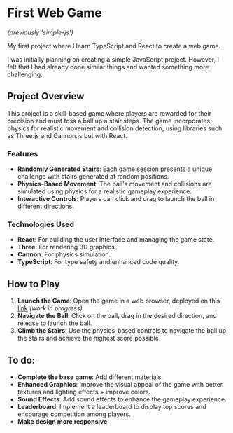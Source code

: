 # First Web Game

_(previously 'simple-js')_

My first project where I learn TypeScript and React to create a web game.

I was initially planning on creating a simple JavaScript project. However, I felt that I had already done similar things and wanted something more challenging.

## Project Overview

This project is a skill-based game where players are rewarded for their precision and must toss a ball up a stair steps. The game incorporates physics for realistic movement and collision detection, using libraries such as Three.js and Cannon.js but with React.

### Features

- **Randomly Generated Stairs**: Each game session presents a unique challenge with stairs generated at random positions.
- **Physics-Based Movement**: The ball's movement and collisions are simulated using physics for a realistic gameplay experience.
- **Interactive Controls**: Players can click and drag to launch the ball in different directions.

### Technologies Used

- **React**: For building the user interface and managing the game state.
- **Three**: For rendering 3D graphics.
- **Cannon**: For physics simulation.
- **TypeScript**: For type safety and enhanced code quality.

## How to Play

1. **Launch the Game**: Open the game in a web browser, deployed on this [link](https://asimmaj.github.io/first-web-game) _(work in progress)_.
2. **Navigate the Ball**: Click on the ball, drag in the desired direction, and release to launch the ball.
3. **Climb the Stairs**: Use the physics-based controls to navigate the ball up the stairs and achieve the highest score possible.

## To do:

- **Complete the base game**: Add different materials.
- **Enhanced Graphics**: Improve the visual appeal of the game with better textures and lighting effects + improve colors.
- **Sound Effects**: Add sound effects to enhance the gameplay experience.
- **Leaderboard**: Implement a leaderboard to display top scores and encourage competition among players.
- **Make design more responsive**